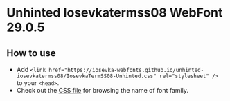 # Unhinted Iosevkatermss08 WebFont 29.0.5

## How to use

- Add `<link href="https://iosevka-webfonts.github.io/unhinted-iosevkatermss08/IosevkaTermSS08-Unhinted.css" rel="stylesheet" />` to your `<head>`.
- Check out the [CSS file](./IosevkaTermSS08-Unhinted.css) for browsing the name of font family.
